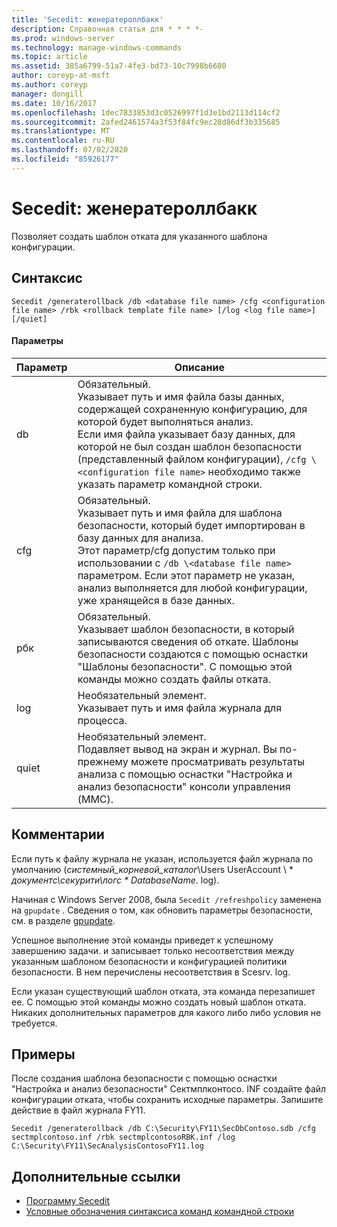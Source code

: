 ```yaml
---
title: 'Secedit: женератероллбакк'
description: Справочная статья для * * * *-
ms.prod: windows-server
ms.technology: manage-windows-commands
ms.topic: article
ms.assetid: 385a6799-51a7-4fe3-bd73-10c7998b6680
author: coreyp-at-msft
ms.author: coreyp
manager: dongill
ms.date: 10/16/2017
ms.openlocfilehash: 1dec7833853d3c0526997f1d3e1bd2113d114cf2
ms.sourcegitcommit: 2afed2461574a3f53f84fc9ec28d86df3b335685
ms.translationtype: MT
ms.contentlocale: ru-RU
ms.lasthandoff: 07/02/2020
ms.locfileid: "85926177"
---
```

# <a name="seceditgeneraterollback"></a>Secedit: женератероллбакк



Позволяет создать шаблон отката для указанного шаблона конфигурации.

## <a name="syntax"></a>Синтаксис

```
Secedit /generaterollback /db <database file name> /cfg <configuration file name> /rbk <rollback template file name> [/log <log file name>] [/quiet]
```

#### <a name="parameters"></a>Параметры

|Параметр|Описание|
|---------|-----------|
|db|Обязательный.</br>Указывает путь и имя файла базы данных, содержащей сохраненную конфигурацию, для которой будет выполняться анализ.</br>Если имя файла указывает базу данных, для которой не был создан шаблон безопасности (представленный файлом конфигурации), `/cfg \<configuration file name>` необходимо также указать параметр командной строки.|
|cfg|Обязательный.</br>Указывает путь и имя файла для шаблона безопасности, который будет импортирован в базу данных для анализа.</br>Этот параметр/cfg допустим только при использовании с `/db \<database file name>` параметром. Если этот параметр не указан, анализ выполняется для любой конфигурации, уже хранящейся в базе данных.|
|рбк|Обязательный.</br>Указывает шаблон безопасности, в который записываются сведения об откате. Шаблоны безопасности создаются с помощью оснастки "Шаблоны безопасности". С помощью этой команды можно создать файлы отката.|
|log|Необязательный элемент.</br>Указывает путь и имя файла журнала для процесса.|
|quiet|Необязательный элемент.</br>Подавляет вывод на экран и журнал. Вы по-прежнему можете просматривать результаты анализа с помощью оснастки "Настройка и анализ безопасности" консоли управления (MMC).|

## <a name="remarks"></a>Комментарии

Если путь к файлу журнала не указан, используется файл журнала по умолчанию (*системный_корневой_каталог*\Users UserAccount \ \* <em>документс\секурити\логс \* DatabaseName</em>. log).

Начиная с Windows Server 2008, была `Secedit /refreshpolicy` заменена на `gpupdate` . Сведения о том, как обновить параметры безопасности, см. в разделе [gpupdate](gpupdate.md).

Успешное выполнение этой команды приведет к успешному завершению задачи. и записывает только несоответствия между указанным шаблоном безопасности и конфигурацией политики безопасности. В нем перечислены несоответствия в Scesrv. log.

Если указан существующий шаблон отката, эта команда перезапишет ее. С помощью этой команды можно создать новый шаблон отката. Никаких дополнительных параметров для какого либо либо условия не требуется.

## <a name="examples"></a>Примеры

После создания шаблона безопасности с помощью оснастки "Настройка и анализ безопасности" Сектмплконтосо. INF создайте файл конфигурации отката, чтобы сохранить исходные параметры. Запишите действие в файл журнала FY11.
```
Secedit /generaterollback /db C:\Security\FY11\SecDbContoso.sdb /cfg sectmplcontoso.inf /rbk sectmplcontosoRBK.inf /log C:\Security\FY11\SecAnalysisContosoFY11.log
```

## <a name="additional-references"></a>Дополнительные ссылки

-   [Программу Secedit](secedit.md)
- [Условные обозначения синтаксиса команд командной строки](command-line-syntax-key.md)